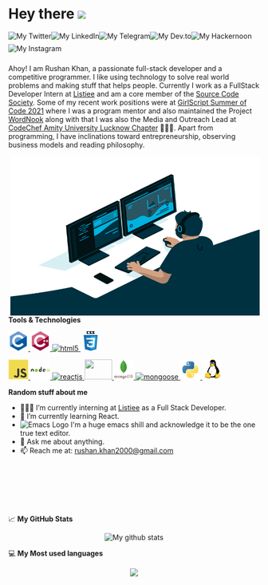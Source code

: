 # Hey there <img src="https://media.giphy.com/media/hvRJCLFzcasrR4ia7z/giphy.gif" width="33px">

<a href="https://twitter.com/RushanKhan15">
  <img align="left" alt="My Twitter" height="25px" src = "https://help.twitter.com/content/dam/help-twitter/brand/logo.png" />
</a>
<a href="https://www.linkedin.com/in/rushankhan/">
  <img align="left" alt="My LinkedIn" height="25px" src="https://image.flaticon.com/icons/png/512/174/174857.png" />
</a>

<a href="https://t.me/rushankhan1">
  <img align="left" alt="My Telegram" height="25px" src="https://upload.wikimedia.org/wikipedia/commons/thumb/8/82/Telegram_logo.svg/1024px-Telegram_logo.svg.png" />
 </a>
<a href="https://www.dev.to/rushankhan1/">
  <img align="left" alt="My Dev.to" height="25px" src="https://d2fltix0v2e0sb.cloudfront.net/dev-black.png" />
</a>

<a href="https://www.hackernoon.com/u/rushankhan">
  <img align="left" alt="My Hackernoon" height="25px" src="https://hackernoon.com/hn-icon.png" />
</a>
<a href="https://www.instagram.com/rushankhan/">
  <img align="left" alt="My Instagram" height="25px" src="https://cdn2.iconfinder.com/data/icons/social-media-2285/512/1_Instagram_colored_svg_1-512.png" />
</a>
 <br /><br /><br />

Ahoy! I am Rushan Khan, a passionate full-stack developer and a competitive programmer. I like using technology to solve real world problems and making stuff that helps people. Currently I work as a FullStack Developer Intern at [Listiee](listee.com) and am a core member of the [Source Code Society](https://github.com/Source-Code-Society). Some of my recent work positions were  at  [GirlScript Summer of Code 2021](https://gssoc.girlscript.tech/) where I was a program mentor and also maintained the Project [WordNook](https://github.com/ALPHAVIO/WordNook) along with that I was also the Media and Outreach Lead at [CodeChef Amity University Lucknow Chapter](https://www.linkedin.com/company/codechef-aul-chapter) 🧑🏻‍🍳. Apart from programming, I have inclinations toward entrepreneurship, observing business models and reading philosophy.

  <img align="right" alt="GIF" src="programming.gif" width="500" height="320" />
  
**Tools & Technologies**
<br>

<a href="https://www.cprogramming.com/" target="_blank"> <img src="https://raw.githubusercontent.com/devicons/devicon/master/icons/c/c-original.svg" alt="c" width="40" height="40"/> </a> <a href="https://www.w3schools.com/cpp/" target="_blank"> <img src="https://raw.githubusercontent.com/devicons/devicon/master/icons/cplusplus/cplusplus-original.svg" alt="cplusplus" width="40" height="40"/> </a>
<a href="https://developer.mozilla.org/en-US/docs/Web/HTML" target="_blank"> <img src="https://upload.wikimedia.org/wikipedia/commons/thumb/6/61/HTML5_logo_and_wordmark.svg/1200px-HTML5_logo_and_wordmark.svg.png" alt="html5" width="40" height="40"/> </a>
<a href="https://www.w3schools.com/css/" target="_blank"> <img src="https://raw.githubusercontent.com/devicons/devicon/master/icons/css3/css3-original-wordmark.svg" alt="css3" width="40" height="40"/> </a>

 <a href="https://developer.mozilla.org/en-US/docs/Web/JavaScript" target="_blank"> <img src="https://raw.githubusercontent.com/devicons/devicon/master/icons/javascript/javascript-original.svg" alt="javascript" width="40" height="40"/> </a>
 <a href="https://nodejs.org" target="_blank"> <img src="https://raw.githubusercontent.com/devicons/devicon/master/icons/nodejs/nodejs-original-wordmark.svg" alt="nodejs" width="40" height="40"/> </a>
 <a href="https://reactjs.org/" target="_blank"> <img src="https://cdn4.iconfinder.com/data/icons/logos-3/600/React.js_logo-512.png" alt="reactjs" width="35" height="40"/> </a>
 <a href="https://expressjs.com/" target="_blank"> <img src="https://www.nextontop.com/assets/img/services/web/expressjs.svg" width="55" height="40"/> </a>
 <a href="https://www.mongodb.com/" target="_blank"> <img src="https://raw.githubusercontent.com/devicons/devicon/master/icons/mongodb/mongodb-original-wordmark.svg" alt="mongodb" width="40" height="40"/> </a>
  <a href="https://www.mongoosejs.com/" target="_blank"> <img src="https://images.opencollective.com/frontendmasters/0b9cda4/logo/256.png" alt="mongoose" width="40" height="40"/> </a>
<a href="https://www.python.org" target="_blank"> <img src="https://raw.githubusercontent.com/devicons/devicon/master/icons/python/python-original.svg" alt="python" width="40" height="40"/> </a>
<a href="https://www.linux.org/" target="_blank"> <img src="https://raw.githubusercontent.com/devicons/devicon/master/icons/linux/linux-original.svg" alt="linux" width="40" height="40"/> </a> 


**Random stuff about me**

- 👨🏽‍💻 I’m currently interning at [Listiee](https://www.listiee.com) as a Full Stack Developer.
- 🌱 I’m currently learning React.
- <img src="https://i.imgur.com/B67ppkX.png" alt="Emacs Logo" width="21" height="21"/> I'm a huge emacs shill and acknowledge it to be the one true text editor.
- 💬 Ask me about anything.
- 📫 Reach me at: [rushan.khan2000@gmail.com](mailto:rushan.khan2000@gmail.com?subject=[GitHub]%20Source%20Han%20Sans) 

<br /><br /><br /><br /><br />

📈 **My GitHub Stats**
<p align="center"><img src="https://github-readme-stats.vercel.app/api?username=RushanKhan1&show_icons=true&theme=material-palenight" alt="My github stats" />
  
  <br>
  
  
  💻 **My Most used languages**
  <p align="center">
 <a href="https://github.com/anuraghazra/github-readme-stats">
  <!-- Change the `github-readme-stats.anuraghazra1.vercel.app` to `github-readme-stats.vercel.app`  -->
  <img align="center" src="https://github-readme-stats.anuraghazra1.vercel.app/api/top-langs/?username=RushanKhan1&layout=compact&theme=material-palenight" />
</a>
 </p>
